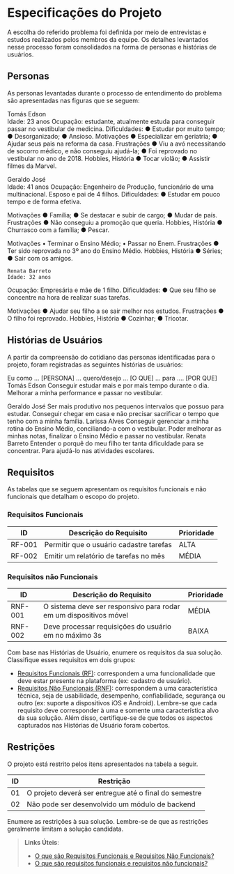 # Especificações do Projeto

 A escolha do referido problema foi definida por meio de entrevistas e estudos realizados pelos membros da 
equipe. Os detalhes levantados nesse processo foram consolidados na forma de personas e histórias de usuários. 

## Personas

As personas levantadas durante o processo de entendimento do problema são apresentadas nas figuras que se seguem: 
 
 
Tomás Edson 	
	Idade: 23 anos 
Ocupação: estudante, atualmente estuda para conseguir passar no vestibular de medicina. 	Dificuldades: ● Estudar por muito tempo; 
●	Desorganizado; 
●	Ansioso. 
Motivações 
●	Especializar em geriatria; 
●	Ajudar seus pais na reforma da casa. 
 	Frustrações 
●	Viu a avó necessitando de socorro médico, e não conseguiu ajudá-la; 
●	Foi reprovado no vestibular no ano de 2018. 
  	Hobbies, História 
● Tocar violão; ● Assistir filmes da Marvel. 
  
 
 
 
Geraldo José 	
	Idade: 41 anos 
Ocupação: Engenheiro de Produção, funcionário de uma multinacional. 
Esposo e pai de 4 filhos. 	Dificuldades: ● Estudar em pouco tempo e de forma efetiva. 
  
Motivações 
●	Família; 
●	Se destacar e subir de cargo; 
●	Mudar de país. 
  	Frustrações 
●     Não conseguiu a promoção que queria. 	Hobbies, História 
●	Churrasco com a família; 
●	Pescar. 
 
Motivações 
•	Terminar o Ensino Médio; 
•	Passar no Enem. 	Frustrações 
●     Ter sido reprovada no 3º ano do Ensino Médio. 	Hobbies, História 
●	Séries; 
●	Sair com os amigos. 
 
 
   	Renata Barreto 
	Idade: 32 anos 
Ocupação: 
Empresária e mãe de 
1 filho. 	Dificuldades: 
●      Que seu filho se concentre na hora de realizar suas tarefas. 
 
Motivações 
●    Ajudar seu filho a se sair melhor nos estudos. 
 	Frustrações 
●     O filho foi reprovado.  	Hobbies, História 
●	Cozinhar; 
●	Tricotar.  


## Histórias de Usuários

A partir da compreensão do cotidiano das personas identificadas para o projeto, foram registradas as seguintes histórias de usuários: 
 
Eu como …  [PERSONA] 	… quero/desejo … 
[O QUE] 	… para .... 
[POR QUE] 
Tomás Edson 	Conseguir estudar mais e por mais tempo durante o dia. 	Melhorar a minha performance e passar no vestibular. 
 
Geraldo José 	Ser mais produtivo nos pequenos intervalos que possuo para estudar. 	Conseguir chegar em casa e não precisar sacrificar o tempo que tenho com a minha família. 
Larissa Alves 	Conseguir gerenciar a  minha rotina do Ensino Médio, conciliando-a com o vestibular.  	Poder melhorar as minhas notas, finalizar o Ensino Médio e passar no vestibular. 
Renata Barreto 	Entender o porquê do meu filho ter tanta dificuldade para se concentrar. 	Para ajudá-lo nas atividades escolares. 

## Requisitos

As tabelas que se seguem apresentam os requisitos funcionais e não funcionais que detalham o escopo do projeto.

### Requisitos Funcionais

|ID    | Descrição do Requisito  | Prioridade |
|------|-----------------------------------------|----|
|RF-001| Permitir que o usuário cadastre tarefas | ALTA | 
|RF-002| Emitir um relatório de tarefas no mês   | MÉDIA |


### Requisitos não Funcionais

|ID     | Descrição do Requisito  |Prioridade |
|-------|-------------------------|----|
|RNF-001| O sistema deve ser responsivo para rodar em um dispositivos móvel | MÉDIA | 
|RNF-002| Deve processar requisições do usuário em no máximo 3s |  BAIXA | 

Com base nas Histórias de Usuário, enumere os requisitos da sua solução. Classifique esses requisitos em dois grupos:

- [Requisitos Funcionais
 (RF)](https://pt.wikipedia.org/wiki/Requisito_funcional):
 correspondem a uma funcionalidade que deve estar presente na
  plataforma (ex: cadastro de usuário).
- [Requisitos Não Funcionais
  (RNF)](https://pt.wikipedia.org/wiki/Requisito_n%C3%A3o_funcional):
  correspondem a uma característica técnica, seja de usabilidade,
  desempenho, confiabilidade, segurança ou outro (ex: suporte a
  dispositivos iOS e Android).
Lembre-se que cada requisito deve corresponder à uma e somente uma
característica alvo da sua solução. Além disso, certifique-se de que
todos os aspectos capturados nas Histórias de Usuário foram cobertos.

## Restrições

O projeto está restrito pelos itens apresentados na tabela a seguir.

|ID| Restrição                                             |
|--|-------------------------------------------------------|
|01| O projeto deverá ser entregue até o final do semestre |
|02| Não pode ser desenvolvido um módulo de backend        |


Enumere as restrições à sua solução. Lembre-se de que as restrições geralmente limitam a solução candidata.

> **Links Úteis**:
> - [O que são Requisitos Funcionais e Requisitos Não Funcionais?](https://codificar.com.br/requisitos-funcionais-nao-funcionais/)
> - [O que são requisitos funcionais e requisitos não funcionais?](https://analisederequisitos.com.br/requisitos-funcionais-e-requisitos-nao-funcionais-o-que-sao/)
